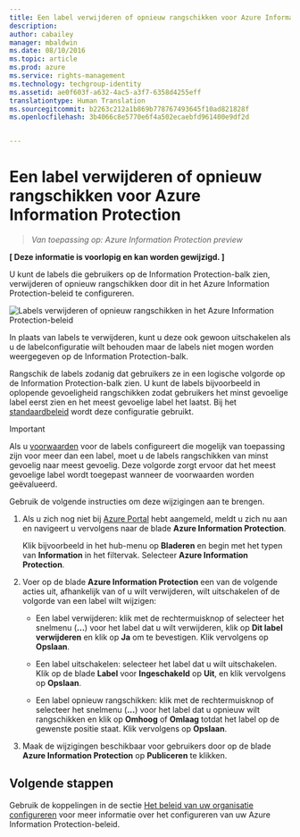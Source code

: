 ```yaml
---
title: Een label verwijderen of opnieuw rangschikken voor Azure Information Protection | Azure Rights Management
description: 
author: cabailey
manager: mbaldwin
ms.date: 08/10/2016
ms.topic: article
ms.prod: azure
ms.service: rights-management
ms.technology: techgroup-identity
ms.assetid: ae0f603f-a632-4ac5-a3f7-6358d4255eff
translationtype: Human Translation
ms.sourcegitcommit: b2263c212a1b869b778767493645f10ad821828f
ms.openlocfilehash: 3b4066c8e5770e6f4a502ecaebfd961400e9df2d


---
```


# Een label verwijderen of opnieuw rangschikken voor Azure Information Protection

>*Van toepassing op: Azure Information Protection preview*

**[ Deze informatie is voorlopig en kan worden gewijzigd. ]**

U kunt de labels die gebruikers op de Information Protection-balk zien, verwijderen of opnieuw rangschikken door dit in het Azure Information Protection-beleid te configureren.

![Labels verwijderen of opnieuw rangschikken in het Azure Information Protection-beleid](../media/info-protect-contextmenu.png)

In plaats van labels te verwijderen, kunt u deze ook gewoon uitschakelen als u de labelconfiguratie wilt behouden maar de labels niet mogen worden weergegeven op de Information Protection-balk.

Rangschik de labels zodanig dat gebruikers ze in een logische volgorde op de Information Protection-balk zien. U kunt de labels bijvoorbeeld in oplopende gevoeligheid rangschikken zodat gebruikers het minst gevoelige label eerst zien en het meest gevoelige label het laatst. Bij het [standaardbeleid](configure-policy-default.md) wordt deze configuratie gebruikt.

> [!IMPORTANT]
>Als u [voorwaarden](configure-policy-classification.md) voor de labels configureert die mogelijk van toepassing zijn voor meer dan een label, moet u de labels rangschikken van minst gevoelig naar meest gevoelig. Deze volgorde zorgt ervoor dat het meest gevoelige label wordt toegepast wanneer de voorwaarden worden geëvalueerd.


Gebruik de volgende instructies om deze wijzigingen aan te brengen.

1. Als u zich nog niet bij [Azure Portal](https://portal.azure.com) hebt aangemeld, meldt u zich nu aan en navigeert u vervolgens naar de blade **Azure Information Protection**. 
    
    Klik bijvoorbeeld in het hub-menu op **Bladeren** en begin met het typen van **Information** in het filtervak. Selecteer **Azure Information Protection**.

2. Voer op de blade **Azure Information Protection** een van de volgende acties uit, afhankelijk van of u wilt verwijderen, wilt uitschakelen of de volgorde van een label wilt wijzigen:

    - Een label verwijderen: klik met de rechtermuisknop of selecteer het snelmenu (**...**) voor het label dat u wilt verwijderen, klik op **Dit label verwijderen** en klik op **Ja** om te bevestigen. Klik vervolgens op **Opslaan**. 

    - Een label uitschakelen: selecteer het label dat u wilt uitschakelen. Klik op de blade **Label** voor **Ingeschakeld** op **Uit**, en klik vervolgens op **Opslaan**.

    - Een label opnieuw rangschikken: klik met de rechtermuisknop of selecteer het snelmenu (**...**) voor het label dat u opnieuw wilt rangschikken en klik op **Omhoog** of **Omlaag** totdat het label op de gewenste positie staat. Klik vervolgens op **Opslaan**. 

3. Maak de wijzigingen beschikbaar voor gebruikers door op de blade **Azure Information Protection** op **Publiceren** te klikken.

## Volgende stappen

Gebruik de koppelingen in de sectie [Het beleid van uw organisatie configureren](configure-policy.md#configuring-your-organization-s-policy) voor meer informatie over het configureren van uw Azure Information Protection-beleid.  





<!--HONumber=Aug16_HO2-->


